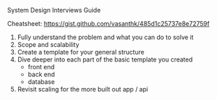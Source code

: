 System Design Interviews Guide

Cheatsheet:
https://gist.github.com/vasanthk/485d1c25737e8e72759f

1. Fully understand the problem and what you can do to solve it
2. Scope and scalability
3. Create a template for your general structure
4. Dive deeper into each part of the basic template you created
   - front end
   - back end
   - database
5. Revisit scaling for the more built out app / api